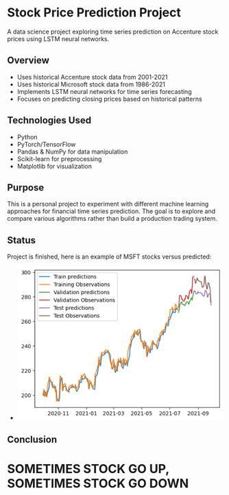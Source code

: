 # Stock Price Prediction Project

A data science project exploring time series prediction on Accenture stock prices using LSTM neural networks.

## Overview
- Uses historical Accenture stock data from 2001-2021
- Uses historical Microsoft stock data from 1986-2021
- Implements LSTM neural networks for time series forecasting
- Focuses on predicting closing prices based on historical patterns

## Technologies Used
- Python
- PyTorch/TensorFlow 
- Pandas & NumPy for data manipulation
- Scikit-learn for preprocessing
- Matplotlib for visualization

## Purpose
This is a personal project to experiment with different machine learning approaches for financial time series prediction. The goal is to explore and compare various algorithms rather than build a production trading system.

## Status
<!-- Project is finished, here is an example of MSFT stocks versus predicted -->
Project is finished, here is an example of MSFT stocks versus predicted:
- ![MSFT Stock Prediction](data/output.png)

## Conclusion
# SOMETIMES STOCK GO UP, SOMETIMES STOCK GO DOWN